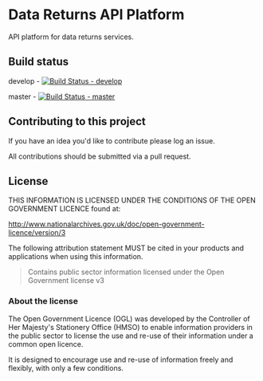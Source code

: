 # Data Returns API Platform

API platform for data returns services. 

## Build status

develop - [![Build Status - develop](https://travis-ci.org/DEFRA/data-returns-api-platform.svg?branch=develop)](https://travis-ci.org/DEFRA/data-returns-api-platform)

master - [![Build Status - master](https://travis-ci.org/DEFRA/data-returns-api-platform.svg?branch=master)](https://travis-ci.org/DEFRA/data-returns-api-platform)

## Contributing to this project

If you have an idea you'd like to contribute please log an issue.

All contributions should be submitted via a pull request.

## License

THIS INFORMATION IS LICENSED UNDER THE CONDITIONS OF THE OPEN GOVERNMENT LICENCE found at:

http://www.nationalarchives.gov.uk/doc/open-government-licence/version/3

The following attribution statement MUST be cited in your products and applications when using this information.

>Contains public sector information licensed under the Open Government license v3

### About the license

The Open Government Licence (OGL) was developed by the Controller of Her Majesty's Stationery Office (HMSO) to enable information providers in the public sector to license the use and re-use of their information under a common open licence.

It is designed to encourage use and re-use of information freely and flexibly, with only a few conditions.
